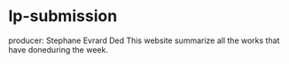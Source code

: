 # Ip-submission
producer: Stephane Evrard Ded 
This website summarize all the works that have doneduring the week.
